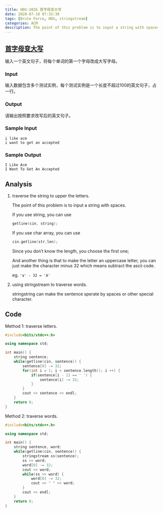 ```yaml
---
title: HDU-2026 首字母变大写
date: 2020-07-10 07:33:30
tags: [Brute Force, HDU, stringstream]
categories: ACM
description: The point of this problem is to input a string with spaces.
---
```


## [首字母变大写](http://acm.hdu.edu.cn/showproblem.php?pid=2026)

输入一个英文句子，将每个单词的第一个字母改成大写字母。

### Input

输入数据包含多个测试实例，每个测试实例是一个长度不超过100的英文句子，占一行。

### Output

请输出按照要求改写后的英文句子。

### Sample Input

```
i like acm
i want to get an accepted
```

### Sample Output

```
I Like Acm
I Want To Get An Accepted
```

## Analysis

1. traverse the string to upper the letters.

   The point of this problem is to input a string with spaces.

   If you use string, you can use

   ```c++
   getline(cin, string);
   ```

   If you use char array, you can use

   ```C++
   cin.getline(str,len);
   ```

   Since you don’t know the length, you choose the first one;

   And another thing is that to make the letter an uppercase letter, you can just make the character minus 32 which means subtract the ascii code.

   eg. `'a' - 32 = 'A'`

2. using stringstream to traverse words.

   stringstring can make the sentence sperate by spaces or other special character.

## Code

Method 1: traverse letters.

```c++
#include<bits/stdc++.h>

using namespace std;

int main() {
	string sentence;
	while(getline(cin, sentence)) {
		sentence[0] -= 32;
		for(int i = 1; i < sentence.length(); i ++) {
			if(sentence[i - 1] == ' ') {
				sentence[i] -= 32;
			}
		}
		cout << sentence << endl;
	}
	return 0;
}
```

Method 2: traverse words.

```C++
#include<bits/stdc++.h>

using namespace std;

int main() {
	string sentence, word;
	while(getline(cin, sentence)) {
		stringstream ss(sentence);
		ss >> word;
		word[0] -= 32;
		cout << word;
		while(ss >> word) {
			word[0] -= 32;
			cout << " " << word;
		}
		cout << endl;
	}
	return 0;
}
```